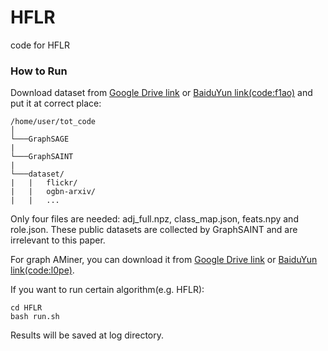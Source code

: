 # HFLR
code for HFLR

### How to Run
Download dataset from [Google Drive link](https://drive.google.com/drive/folders/1zycmmDES39zVlbVCYs88JTJ1Wm5FbfLz) or [BaiduYun link(code:f1ao)](https://pan.baidu.com/share/init?surl=SOb0SiSAXavwAcNqkttwcg) and put it at correct place:

```
/home/user/tot_code
│   
└───GraphSAGE
|   
└───GraphSAINT
| 
└───dataset/
|   |   flickr/
|   |   ogbn-arxiv/
|   |   ...
```

Only four files are needed: adj_full.npz, class_map.json, feats.npy and role.json. These public datasets are collected by GraphSAINT and are irrelevant to this paper.

For graph AMiner, you can download it from [Google Drive link](https://drive.google.com/file/d/1yG5BP0GJKoB2Q07Uqd1DuC2tMf4EZo4u/view) or [BaiduYun link(code:l0pe)](https://pan.baidu.com/share/init?surl=QWsioe2hPTFWyoL3aF6jlQ).

If you want to run certain algorithm(e.g. HFLR):
```shell
cd HFLR
bash run.sh
```

Results will be saved at log directory.